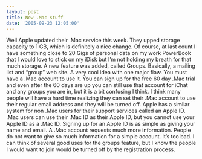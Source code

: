 ```yaml
---
layout: post
title: New .Mac stuff
date: '2005-09-23 12:05:00'
---
```


Well Apple updated their .Mac service this week. They upped storage capacity to 1 GB, which is definitely a nice change. Of course, at last count I have something close to 20 Gigs of personal data on my work PowerBook that I would love to stick on my iDisk but I’m not holding my breath for that much storage. A new feature was added, called Groups. Basically, a mailing list and “group” web site. A very cool idea with one major flaw. You must have a .Mac account to use it. You can sign up for the free 60 day .Mac trial and even after the 60 days are up you can still use that account for iChat and any groups you are in, but it is a bit confusing I think. I think many people will have a hard time realizing they can set their .Mac account to use their regular email address and they will be turned off. Apple has a similar system for non .Mac users for their support services called an Apple ID. .Mac users can use their .Mac ID as their Apple ID, but you cannot use your Apple ID as a .Mac ID. Signing up for an Apple ID is as simple as giving your name and email. A .Mac account requests much more information. People do not want to give so much information for a simple account. It’s too bad. I can think of several good uses for the groups feature, but I know the people I would want to join would be turned off by the registration process.

<!--kg-card-end: markdown-->